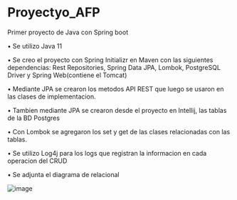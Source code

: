 # Proyectyo_AFP
Primer proyecto de Java con Spring boot


•	Se utilizo Java 11

•	Se creo el proyecto con Spring Initializr en Maven con las siguientes dependencias: Rest Repositories, Spring Data JPA, Lombok, 
  PostgreSQL Driver y Spring Web(contiene el Tomcat)

•	Mediante JPA se crearon los metodos API REST que luego se usaron en las clases de implementacion.
  
•	Tambien mediante JPA se crearon desde el proyecto en Intellij, las tablas de la BD Postgres

•	Con Lombok se agregaron los set y get de las clases relacionadas con las tablas.

•	Se utilizo Log4j para los logs que registran la informacion en cada operacion del CRUD 

•	Se adjunta el diagrama de relacional

![image](https://user-images.githubusercontent.com/95928945/171975946-11c9c3d0-760d-46a2-b110-96b8278863ac.png)
